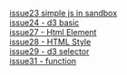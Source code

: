 [issue23 simple js in sandbox](issue23.js) <br/>
[issue24 - d3 basic](d3basic.js)<br/>
[issue27 - Html Element](htmlelement.js)<br/>
[issue28 - HTML Style](htmlstyle.js)<br/>
[issue29 - d3 selector](d3selector.js)<br/>
[issue31 - function](jsfunction.js)<br/>
